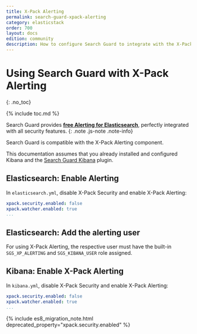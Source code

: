 ```yaml
---
title: X-Pack Alerting
permalink: search-guard-xpack-alerting
category: elasticstack
order: 700
layout: docs
edition: community
description: How to configure Search Guard to integrate with the X-Pack Alerting for Elasticsearch
---
```

<!---
Copyright 2022 floragunn GmbH
-->
# Using Search Guard with X-Pack Alerting
{: .no_toc}

{% include toc.md %}

Search Guard provides [**free Alerting for Elasticsearch**](elasticsearch-alerting-getting-started), perfectly integrated with all security features.
{: .note .js-note .note-info}


Search Guard is compatible with the X-Pack Alerting component. 

This documentation assumes that you already installed and configured Kibana and the [Search Guard Kibana](../_docs_kibana/kibana_installation.md) plugin.

## Elasticsearch: Enable Alerting

In `elasticsearch.yml`, disable X-Pack Security and enable X-Pack Alerting:

```yaml
xpack.security.enabled: false
xpack.watcher.enabled: true
...
```

## Elasticsearch: Add the alerting user

For using X-Pack Alerting, the respective user must have the built-in `SGS_XP_ALERTING` and `SGS_KIBANA_USER` role assigned.
      
## Kibana: Enable X-Pack Alerting

In `kibana.yml`, disable X-Pack Security and enable X-Pack Alerting:


```yaml
xpack.security.enabled: false
xpack.watcher.enabled: true
...
```

{% include es8_migration_note.html deprecated_property="xpack.security.enabled" %}
